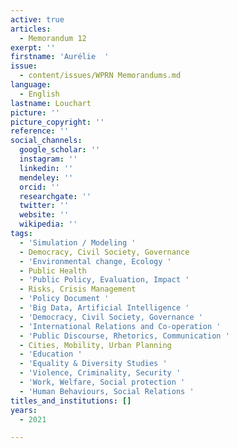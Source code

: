 ```yaml
---
active: true
articles:
  - Memorandum 12
exerpt: ''
firstname: 'Aurélie  '
issue:
  - content/issues/WPRN Memorandums.md
language:
  - English
lastname: Louchart
picture: ''
picture_copyright: ''
reference: ''
social_channels:
  google_scholar: ''
  instagram: ''
  linkedin: ''
  mendeley: ''
  orcid: ''
  researchgate: ''
  twitter: ''
  website: ''
  wikipedia: ''
tags:
  - 'Simulation / Modeling '
  - Democracy, Civil Society, Governance
  - 'Environmental change, Ecology '
  - Public Health
  - 'Public Policy, Evaluation, Impact '
  - Risks, Crisis Management
  - 'Policy Document '
  - 'Big Data, Artificial Intelligence '
  - 'Democracy, Civil Society, Governance '
  - 'International Relations and Co-operation '
  - 'Public Discourse, Rhetorics, Communication '
  - Cities, Mobility, Urban Planning
  - 'Education '
  - 'Equality & Diversity Studies '
  - 'Violence, Criminality, Security '
  - 'Work, Welfare, Social protection '
  - 'Human Behaviours, Social Relations '
titles_and_institutions: []
years:
  - 2021

---
```

